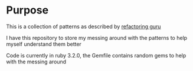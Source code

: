 # Purpose

This is a collection of patterns as described by [refactoring guru](https://refactoring.guru)

I have this repository to store my messing around with the patterns to help myself understand them better

Code is currently in ruby 3.2.0, the Gemfile contains random gems to help with the messing around